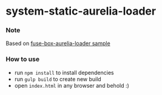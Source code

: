 # system-static-aurelia-loader


### Note

Based on [fuse-box-aurelia-loader sample](https://github.com/fuse-box/fuse-box-aurelia-loader/tree/master/sample)

### How to use

* run `npm install` to install dependencies
* run `gulp build` to create new build
* open `index.html` in any browser and behold :)